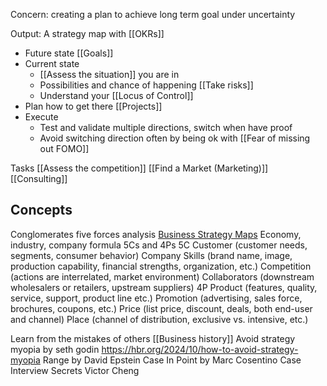 Concern: creating a plan to achieve long term goal under uncertainty

Output: A strategy map with [[OKRs]]
* Future state [[Goals]]
* Current state 
	* [[Assess the situation]] you are in
	* Possibilities and chance of happening [[Take risks]]
	* Understand your [[Locus of Control]]
* Plan how to get there [[Projects]]
* Execute
	* Test and validate multiple directions, switch when have proof
	* Avoid switching direction often by being ok with [[Fear of missing out FOMO]]

Tasks
[[Assess the competition]]
[[Find a Market (Marketing)]]
[[Consulting]]

## Concepts
Conglomerates five forces analysis
[Business Strategy Maps](https://www.linkedin.com/posts/kumli_innovation-strategy-strategymaps-activity-7001151762564800512-FRDk?utm_source=share&utm_medium=member_desktop)
Economy, industry, company formula
5Cs and 4Ps
5C
Customer (customer needs, segments, consumer behavior)
Company Skills (brand name, image, production capability, financial strengths, organization, etc.)
Competition (actions are interrelated, market environment)
Collaborators (downstream wholesalers or retailers, upstream suppliers)
4P
Product (features, quality, service, support, product line etc.) 
Promotion (advertising, sales force, brochures, coupons, etc.) 
Price (list price, discount, deals, both end-user and channel) 
Place (channel of distribution, exclusive vs. intensive, etc.)

Learn from the mistakes of others [[Business history]]
Avoid strategy myopia by seth godin https://hbr.org/2024/10/how-to-avoid-strategy-myopia
Range by David Epstein
Case In Point by Marc Cosentino
Case Interview Secrets Victor Cheng
